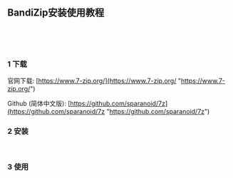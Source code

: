## BandiZip安装使用教程  

​    

​    

### 1 下载  

官网下载: [https://www.7-zip.org/](https://www.7-zip.org/ "https://www.7-zip.org/")    

  Github (简体中文版): [https://github.com/sparanoid/7z](https://github.com/sparanoid/7z "https://github.com/sparanoid/7z")  

### 2 安装  

​    

### 3 使用  



